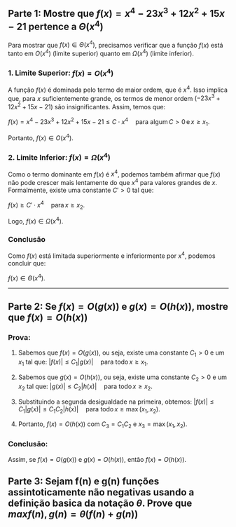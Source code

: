 ## Parte 1: Mostre que $f(x) = x^4 - 23x^3 + 12x^2 + 15x - 21$ pertence a $\Theta(x^4)$

Para mostrar que $f(x) \in \Theta(x^4)$, precisamos verificar que a função $f(x)$ está tanto em $O(x^4)$ (limite superior) quanto em $\Omega(x^4)$ (limite inferior).

### 1. Limite Superior: $f(x) = O(x^4)$

A função $f(x)$ é dominada pelo termo de maior ordem, que é $x^4$. Isso implica que, para $x$ suficientemente grande, os termos de menor ordem ($-23x^3 + 12x^2 + 15x - 21$) são insignificantes. Assim, temos que:

$f(x) = x^4 - 23x^3 + 12x^2 + 15x - 21 \leq C \cdot x^4 \quad \text{para algum} \, C > 0 \, \text{e} \, x \geq x_1.$

Portanto, $f(x) \in O(x^4)$.

### 2. Limite Inferior: $f(x) = \Omega(x^4)$

Como o termo dominante em $f(x)$ é $x^4$, podemos também afirmar que $f(x)$ não pode crescer mais lentamente do que $x^4$ para valores grandes de $x$. Formalmente, existe uma constante $C' > 0$ tal que:

$f(x) \geq C' \cdot x^4 \quad \text{para} \, x \geq x_2.$

Logo, $f(x) \in \Omega(x^4)$.

### Conclusão

Como $f(x)$ está limitada superiormente e inferiormente por $x^4$, podemos concluir que:

$f(x) \in \Theta(x^4).$

---

## Parte 2: Se $f(x) = O(g(x))$ e $g(x) = O(h(x))$, mostre que $f(x) = O(h(x))$

### Prova:

1. Sabemos que $f(x) = O(g(x))$, ou seja, existe uma constante $C_1 > 0$ e um $x_1$ tal que:
   $|f(x)| \leq C_1 |g(x)| \quad \text{para todo} \, x \geq x_1.$

2. Sabemos que $g(x) = O(h(x))$, ou seja, existe uma constante $C_2 > 0$ e um $x_2$ tal que:
   $|g(x)| \leq C_2 |h(x)| \quad \text{para todo} \, x \geq x_2.$

3. Substituindo a segunda desigualdade na primeira, obtemos:
   $|f(x)| \leq C_1 |g(x)| \leq C_1 C_2 |h(x)| \quad \text{para todo} \, x \geq \max(x_1, x_2).$

4. Portanto, $f(x) = O(h(x))$ com $C_3 = C_1 C_2$ e $x_3 = \max(x_1, x_2)$.

### Conclusão:

Assim, se $f(x) = O(g(x))$ e $g(x) = O(h(x))$, então $f(x) = O(h(x))$.

## Parte 3: Sejam f(n) e g(n) funções assintoticamente não negativas usando a definição basica da notação $\theta$. Prove que $max{ f(n), g(n) } = \theta (f(n) + g(n))$